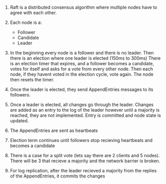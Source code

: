 1) Raft is a distributed consensus algorithm where multiple nodes have to agree with each other.

2) Each node is a:
    - Follower
    - Candidate
    - Leader

3) In the beginning every node is a follower and there is no leader.
    Then there is an election where one leader is elected (150ms to 300ms)
    There is an election timer that expires, and a follower becomes a candidate, votes for itself and asks for a vote
    from every other node. Then each node, if they havent voted in the election cycle, vote again. The node then resets the timer.

4) Once the leader is elected, they send AppendEntries messages to its followers.

5) Once a leader is elected, all changes go through the leader. Changes are added as an entry to the log of the leader however until a majority is reached, they are not implemented. Entry is committed and node state is updated.

6) The AppendEntries are sent as heartbeats

7) Election term continues until followers stop recieving heartbeats and becomes a candidate

8) There is a case for a split vote (lets say there are 2 clients and 5 nodes). There will be 3 that recieve a majority and the network barrier is broken. 

9) For log replication, after the leader recieved a majority from the replies of the AppendEntries, it commits the changes

